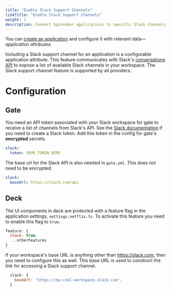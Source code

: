 ```yaml
---
title: "Enable Slack Support Channels"
linkTitle: "Enable Slack Support Channels"
weight: 1
description: Connect Spinnaker applications to specific Slack channels with Slack's conversations API.
---
```


You can [create an application](/guides/user/applications/create/) and configure it with relevant data—*application attributes*. 

Including a Slack support channel for an application is a configurable application attribute. This feature communicates with Slack's [conversations API](https://api.slack.com/docs/conversations-api) to expose a list of available Slack channels in your workspace. The Slack support channel feature is supported by all providers.

# Configuration

## Gate
You need an API token associated with your Slack workspace for gate to receive a list of channels from Slack's API. See the [Slack documentation](https://slack.com/help/articles/215770388-Create-and-regenerate-API-tokens) if you need to create a Slack token. Add this token in the config for gate's **encrypted** secrets.

```yml
slack:
  token: YOUR_TOKEN_HERE
```
The base url for the Slack API is also needed in `gate.yml`. This does not need to be encrypted.  

```yml
slack:
  baseUrl: https://slack.com/api
```

## Deck
The UI components in deck are protected with a feature flag in the application settings, `settings.netflix.ts`. To activate this feature you need to enable this flag to `true`.

```js
feature: {
  slack: true,
  ...otherFeatures
}
```

If your workspace's base URL is anything other than https://slack.com, then you need to configure this as well. This base URL is used to construct the link for accessing a Slack support channel.

```js
  slack: {
    baseUrl: 'https://my-cool-workspace.slack.com',
  }
```
